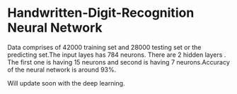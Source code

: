 # Handwritten-Digit-Recognition Neural Network
Data comprises of 42000 training set and 28000 testing set or the predicting set.The input layes has 784 neurons. There are 2 hidden layers . The first one is having 15 neurons and second is having 7 neurons.Accuracy of the neural network is around 93%.

Will update soon with the deep learning.


